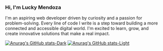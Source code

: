 
### Hi, I'm Lucky Mendoza

 I'm an aspiring web developer driven by curiosity and a passion for problem-solving. Every line of code I write is a step toward building a more connected and accessible digital world. I'm excited to learn, grow, and create innovative solutions that make a real impact.

[![Anurag's GitHub stats-Dark](https://github-readme-stats.vercel.app/api?username=LuckyMendoza&show_icons=true&theme=dark#gh-dark-mode-only)](https://github.com/LuckyMendoza/github-readme-stats#gh-dark-mode-only)
[![Anurag's GitHub stats-Light](https://github-readme-stats.vercel.app/api?username=LuckyMendoza&show_icons=true&theme=default#gh-light-mode-only)](https://github.com/LuckyMendoza/github-readme-stats#gh-light-mode-only)


